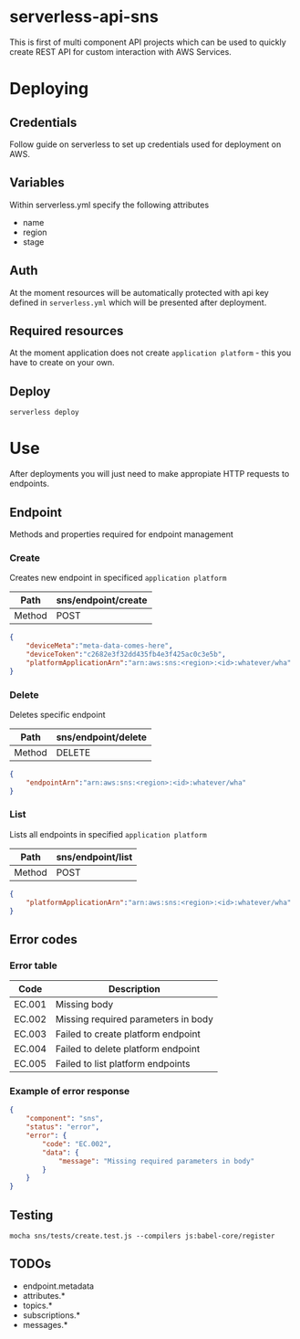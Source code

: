 # serverless-api-sns
This is first of multi component API projects which can be used to quickly create REST API for custom interaction with AWS Services.

# Deploying 

## Credentials 
Follow guide on serverless to set up credentials used for deployment on AWS.

## Variables 
Within serverless.yml specify the following attributes 
* name 
* region 
* stage 

## Auth 
At the moment resources will be automatically protected with api key defined in `serverless.yml` which will be presented after deployment.

## Required resources
At the moment application does not create `application platform` - this you have to create on your own. 

## Deploy 
```
serverless deploy 
```

# Use
After deployments you will just need to make appropiate HTTP requests to endpoints. 
## Endpoint 
Methods and properties required for endpoint management 
### Create 
Creates new endpoint in specificed `application platform`

|  Path | sns/endpoint/create  |
|---|---|
|  Method | POST  | 

```json
{
    "deviceMeta":"meta-data-comes-here",    
    "deviceToken":"c2682e3f32dd435fb4e3f425ac0c3e5b",    
    "platformApplicationArn":"arn:aws:sns:<region>:<id>:whatever/wha"    
}
``` 

### Delete
Deletes specific endpoint

|  Path | sns/endpoint/delete  |
|---|---|
|  Method | DELETE  | 

```json
{
    "endpointArn":"arn:aws:sns:<region>:<id>:whatever/wha"    
}
``` 

### List
Lists all endpoints in specified `application platform`

|  Path | sns/endpoint/list  |
|---|---|
|  Method | POST  | 

```json
{
    "platformApplicationArn":"arn:aws:sns:<region>:<id>:whatever/wha"    
}
``` 

## Error codes 
### Error table
|  Code | Description  |
|---|---|
|  EC.001 | Missing body  | 
|  EC.002 | Missing required parameters in body  | 
|  EC.003 | Failed to create platform endpoint   | 
|  EC.004 | Failed to delete platform endpoint   | 
|  EC.005 | Failed to list platform endpoints   | 
### Example of error response 
```json
{
    "component": "sns",
    "status": "error",
    "error": {
        "code": "EC.002",
        "data": {
            "message": "Missing required parameters in body"
        }
    }
}
```

## Testing 
```
mocha sns/tests/create.test.js --compilers js:babel-core/register
```

## TODOs 
* endpoint.metadata
* attributes.*
* topics.* 
* subscriptions.*
* messages.*



